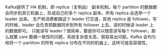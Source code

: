Kafka提供了 HA 机制，即 replica（复制品） 副本机制。每个 partition 的数据都会同步到其它机器上，形成自己的多个 replica 副本。所有 replica 会选举一个 leader 出来。
生产和消费都跟这个 leader 打交道，其他 replica 是 follower。写的时候，leader 会负责把数据同步到所有 follower 上去，读的时候读 leader 上的数据即可。
只能读写 leader？很简单，要是你可以随意读写每个 follower，那么就要 care 数据一致性的问题，系统复杂度太高，很容易出问题。Kafka 会均匀地将一个 partition 的所有 replica 分布在不同的机器上，这样可提高容错性。
